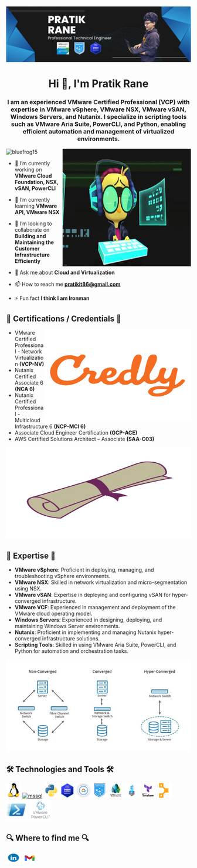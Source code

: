 ![logo](https://github.com/vExpertPratik/vExpertPratik/blob/main/Images/Banner.png)
<h1 align="center">Hi 👋, I'm Pratik Rane</h1>
<h3 align="center">I am an experienced VMware Certified Professional (VCP) with expertise in VMware vSphere, VMware NSX, VMware vSAN, Windows Servers, and Nutanix. I specialize in scripting tools such as VMware Aria Suite, PowerCLI, and Python, enabling efficient automation and management of virtualized environments.</h3>

<img align="right" alt="coding" width="350" height="320" src="https://github.com/vExpertPratik/vExpertPratik/blob/main/Images/Coding.gif">
<p align="left"> <img src="https://komarev.com/ghpvc/?username=bluefrog15&label=Profile%20views&color=0e75b6&style=flat" alt="bluefrog15" /> </p>

- 🔭 I’m currently working on **VMware Cloud Foundation, NSX, vSAN, PowerCLI**

- 🌱 I’m currently learning **VMware API, VMware NSX**

- 👯 I’m looking to collaborate on **Building and Maintaining the Customer Infrastructure Efficiently**

- 💬 Ask me about **Cloud and Virtualization**

- 📫 How to reach me **pratikit86@gmail.com**

- ⚡ Fun fact **I think I am Ironman**

## 🌟 Certifications / Credentials 🌟


<a href="https://www.credly.com/users/the-pratik-rane/badges"> <img align="right" src="https://github.com/vExpertPratik/vExpertPratik/blob/main/Images/credly.png" alt="certificate" height="250" width="400"/></a>

- VMware Certified Professional - Network Virtualization **(VCP-NV)**
- Nutanix Certified Associate 6 **(NCA 6)**
- Nutanix Certified Professional - Multicloud Infrastructure 6 **(NCP-MCI 6)**
- Associate Cloud Engineer Certification **(GCP-ACE)**
- AWS Certified Solutions Architect – Associate **(SAA-C03)**

<div align="center">
<img src="https://github.com/vExpertPratik/vExpertPratik/blob/main/Images/certificate.gif" alt="certificate" height="250" width="600"/>
</div>

## 📖 Expertise 📖

- **VMware vSphere**: Proficient in deploying, managing, and troubleshooting vSphere environments.
- **VMware NSX**: Skilled in network virtualization and micro-segmentation using NSX.
- **VMware vSAN**: Expertise in deploying and configuring vSAN for hyper-converged infrastructure.
- **VMware VCF**: Experienced in management and deployment of the VMware cloud operating model.
- **Windows Servers**: Experienced in designing, deploying, and maintaining Windows Server environments.
- **Nutanix**: Proficient in implementing and managing Nutanix hyper-converged infrastructure solutions.
- **Scripting Tools**: Skilled in using VMware Aria Suite, PowerCLI, and Python for automation and orchestration tasks.

<div align="center">
<img src="https://github.com/vExpertPratik/vExpertPratik/blob/main/Images/Hyperconvergence.jpg" alt="certificate"/>
</div>


## 🛠 Technologies and Tools 🛠
<p>
    <a href="https://www.linux.org/" target="_blank" rel="noreferrer"><img src="https://raw.githubusercontent.com/devicons/devicon/master/icons/linux/linux-original.svg" alt="linux" width="40" height="40" style="text-decoration:none;"/></a>
    <a href="https://www.microsoft.com/en-us/sql-server" target="_blank" rel="noreferrer"><img src="https://www.svgrepo.com/show/303229/microsoft-sql-server-logo.svg" alt="mssql" width="40" height="40" style="text-decoration:none;"/></a>
    <a href="https://www.python.org" target="_blank" rel="noreferrer"><img src="https://raw.githubusercontent.com/devicons/devicon/master/icons/python/python-original.svg" alt="python" width="40" height="40" style="text-decoration:none;"/></a>
    <a href="https://aws.amazon.com/" target="_blank" rel="noreferrer"><img src="https://github.com/vExpertPratik/vExpertPratik/blob/main/Images/AWS.png" alt="AWS" width="40" height="40" style="text-decoration:none;"/></a>
    <a href="https://cloud.google.com/" target="_blank" rel="noreferrer"><img src="https://github.com/vExpertPratik/vExpertPratik/blob/main/Images/GCP.png" alt="GCP" width="40" height="40" style="text-decoration:none;"/></a>
    <a href="https://www.nutanix.com/products" target="_blank" rel="noreferrer"><img src="https://github.com/vExpertPratik/vExpertPratik/blob/main/Images/Nutanix.png" alt="Nutanix" width="40" height="40" style="text-decoration:none;"/></a>
    <a href="https://www.vmware.com/" target="_blank" rel="noreferrer"><img src="https://github.com/vExpertPratik/vExpertPratik/blob/main/Images/VMware.png" alt="VMware" width="40" height="40" style="text-decoration:none;"/></a>
    <a href="https://www.microsoft.com/en-in/windows-server" target="_blank" rel="noreferrer"><img src="https://github.com/vExpertPratik/vExpertPratik/blob/main/Images/Windows.png" alt="Windows" width="40" height="40" style="text-decoration:none;"/></a>
    <a href="https://www.terraform.io/use-cases/infrastructure-as-code" target="_blank" rel="noreferrer"><img src="https://github.com/vExpertPratik/vExpertPratik/blob/main/Images/Terraform.png" alt="Terraform" width="40" height="40" style="text-decoration:none;"/></a>
    <a href="https://www.puppet.com/docs/puppet/6/puppet_overview.html" target="_blank" rel="noreferrer"><img src="https://github.com/vExpertPratik/vExpertPratik/blob/main/Images/Puppet_Tool.png" alt="Puppet_Tool" width="40" height="40" style="text-decoration:none;"/></a>
    <a href="https://learn.microsoft.com/en-us/powershell/" target="_blank" rel="noreferrer"><img src="https://github.com/vExpertPratik/vExpertPratik/blob/main/Images/PowerShell.png" alt="PowerShell" width="60" height="60" style="text-decoration:none;"/></a>
    <a href="https://developer.broadcom.com/tools/vmware-powercli/latest" target="_blank" rel="noreferrer"><img src="https://github.com/vExpertPratik/vExpertPratik/blob/main/Images/PowerCLI.png" alt="PowerCLI" width="60" height="60" style="text-decoration:none;"/></a>
</p>


## 🔍 Where to find me 🔍
<p>
    <a href="https://linkedin.com/in/the-pratik-rane" target="blank"><img align="center" src="https://github.com/vExpertPratik/vExpertPratik/blob/main/Images/LinkedIn.gif" alt="the-pratik-rane" height="30" width="40" /></a>
    <a href="mailto:pratikit86@gmail.com" target="_blank"><img align="center" src="https://github.com/vExpertPratik/vExpertPratik/blob/main/Images/Gmail_Icon.png" alt="Email" height="30" width="40" /></a>
</p>

<!-- <p><img src="https://github-readme-stats.vercel.app/api/top-langs?username=vExpertPratik&show_icons=true&locale=en&layout=compact" alt="vExpertPratik"/></p>

#<p>&nbsp;<img align="center" src="https://github-readme-stats.vercel.app/api?username=vExpertPratik&show_icons=true&locale=en" alt="vExpertPratik"/></p> -->

